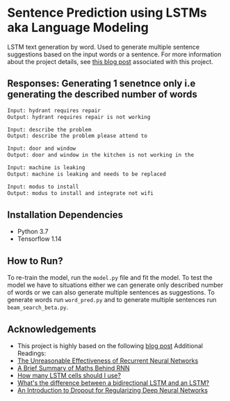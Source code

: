 # Sentence Prediction using LSTMs aka Language Modeling
LSTM text generation by word. Used to generate multiple sentence suggestions based on the input words or a sentence.
For more information about the project details, see [this blog post]() associated with this project.

## Responses: Generating 1 senetnce only i.e generating the described number of words
```bash
Input: hydrant requires repair
Output: hydrant requires repair is not working

Input: describe the problem
Output: describe the problem please attend to

Input: door and window
Output: door and window in the kitchen is not working in the

Input: machine is leaking
Output: machine is leaking and needs to be replaced

Input: modus to install
Output: modus to install and integrate not wifi
```

## Installation Dependencies

* Python 3.7
* Tensorflow 1.14

## How to Run?
To re-train the model, run the ```model.py``` file and fit the model. 
To test the model we have to situations either we can generate only described number of words or we can also generate multiple sentences as suggestions. To generate words run ```word_pred.py``` and to generate multiple sentences run ```beam_search_beta.py```.

## Acknowledgements
* This project is highly based on the following [blog post](http://colah.github.io/posts/2015-08-Understanding-LSTMs/) 
Additional Readings: 
* [The Unreasonable Effectiveness of Recurrent Neural Networks](http://karpathy.github.io/2015/05/21/rnn-effectiveness/)
* [A Brief Summary of Maths Behind RNN ](https://medium.com/towards-artificial-intelligence/a-brief-summary-of-maths-behind-rnn-recurrent-neural-networks-b71bbc183ff)
* [How many LSTM cells should I use?
](https://datascience.stackexchange.com/questions/16350/how-many-lstm-cells-should-i-use/18049)
* [What's the difference between a bidirectional LSTM and an LSTM?
](https://stackoverflow.com/questions/43035827/whats-the-difference-between-a-bidirectional-lstm-and-an-lstm)
* [An Introduction to Dropout for Regularizing Deep Neural Networks](https://medium.com/towards-artificial-intelligence/an-introduction-to-dropout-for-regularizing-deep-neural-networks-4e0826c10395)
